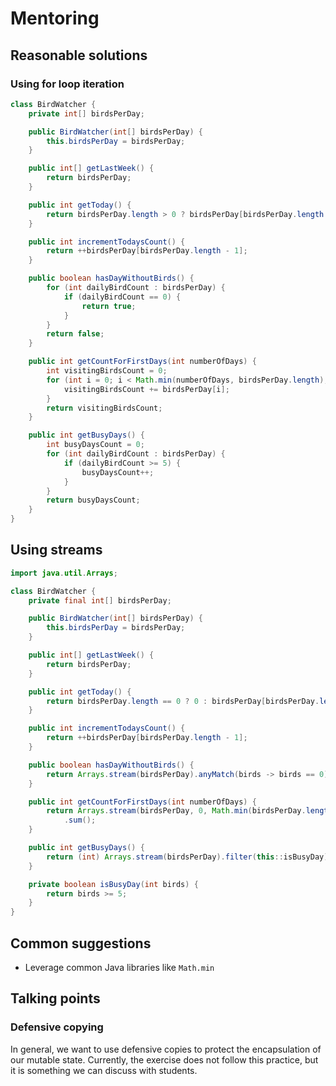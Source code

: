 # Mentoring

## Reasonable solutions

### Using for loop iteration

```java
class BirdWatcher {
    private int[] birdsPerDay;

    public BirdWatcher(int[] birdsPerDay) {
        this.birdsPerDay = birdsPerDay;
    }

    public int[] getLastWeek() {
        return birdsPerDay;
    }

    public int getToday() {
        return birdsPerDay.length > 0 ? birdsPerDay[birdsPerDay.length - 1] : 0;
    }

    public int incrementTodaysCount() {
        return ++birdsPerDay[birdsPerDay.length - 1];
    }

    public boolean hasDayWithoutBirds() {
        for (int dailyBirdCount : birdsPerDay) {
            if (dailyBirdCount == 0) {
                return true;
            }
        }
        return false;
    }

    public int getCountForFirstDays(int numberOfDays) {
        int visitingBirdsCount = 0;
        for (int i = 0; i < Math.min(numberOfDays, birdsPerDay.length); i++) {
            visitingBirdsCount += birdsPerDay[i];
        }
        return visitingBirdsCount;
    }

    public int getBusyDays() {
        int busyDaysCount = 0;
        for (int dailyBirdCount : birdsPerDay) {
            if (dailyBirdCount >= 5) {
                busyDaysCount++;
            }
        }
        return busyDaysCount;
    }
}
```

## Using streams

```java
import java.util.Arrays;

class BirdWatcher {
    private final int[] birdsPerDay;

    public BirdWatcher(int[] birdsPerDay) {
        this.birdsPerDay = birdsPerDay;
    }

    public int[] getLastWeek() {
        return birdsPerDay;
    }

    public int getToday() {
        return birdsPerDay.length == 0 ? 0 : birdsPerDay[birdsPerDay.length - 1];
    }

    public int incrementTodaysCount() {
        return ++birdsPerDay[birdsPerDay.length - 1];
    }

    public boolean hasDayWithoutBirds() {
        return Arrays.stream(birdsPerDay).anyMatch(birds -> birds == 0);
    }

    public int getCountForFirstDays(int numberOfDays) {
        return Arrays.stream(birdsPerDay, 0, Math.min(birdsPerDay.length, numberOfDays))
            .sum();
    }

    public int getBusyDays() {
        return (int) Arrays.stream(birdsPerDay).filter(this::isBusyDay).count();
    }

    private boolean isBusyDay(int birds) {
        return birds >= 5;
    }
}
```

## Common suggestions

- Leverage common Java libraries like `Math.min`

## Talking points

### Defensive copying

In general, we want to use defensive copies to protect the encapsulation of our mutable state.
Currently, the exercise does not follow this practice, but it is something we can discuss with students.
